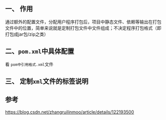 ## 一、 作用

​		通过额外的配置文件，分配用户程序打包后，项目中静态文件、依赖等输出在打包文件中的位置，简单来说就是定制打包文件中文件组成；不决定程序打包格式（即打包成jar包/zip之类）

## 二、`pom.xml`中具体配置

看 `pom中引用格式.xml`文件

## 三、 定制`xml`文件的标签说明





## 参考

https://blog.csdn.net/zhangruilinmoo/article/details/122193500